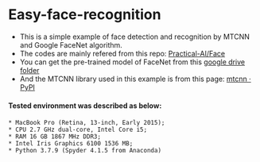 # Easy-face-recognition
* This is a simple example of face detection and recognition by MTCNN and Google FaceNet algorithm. 
* The codes are mainly refered from this repo: [Practical-AI/Face](https://github.com/Practical-AI/Face)
* You can get the pre-trained model of FaceNet from this [google drive folder](https://drive.google.com/drive/u/1/folders/12aMYASGCKvDdkygSv1yQq8ns03AStDO_)
* And the MTCNN library used in this example is from this page: [mtcnn · PyPI](https://pypi.org/project/mtcnn/)

#### Tested environment was described as below: <h4>
	* MacBook Pro (Retina, 13-inch, Early 2015);
	* CPU 2.7 GHz dual-core, Intel Core i5;
	* RAM 16 GB 1867 MHz DDR3;
	* Intel Iris Graphics 6100 1536 MB;
	* Python 3.7.9 (Spyder 4.1.5 from Anaconda)

